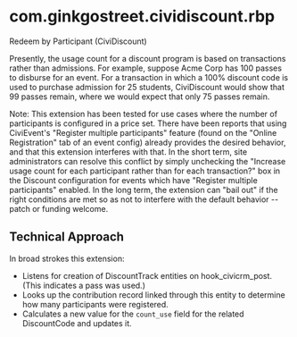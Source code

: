 # com.ginkgostreet.cividiscount.rbp
Redeem by Participant (CiviDiscount)

Presently, the usage count for a discount program is based on transactions rather than admissions. For example, suppose
Acme Corp has 100 passes to disburse for an event. For a transaction in which a 100% discount code is used to purchase
admission for 25 students, CiviDiscount would show that 99 passes remain, where we would expect that only 75 passes remain.

Note: This extension has been tested for use cases where the number of participants is configured in a price set. There have
been reports that using CiviEvent's "Register multiple participants" feature (found on the "Online Registration" tab of an
event config) already provides the desired behavior, and that this extension interferes with that. In the short term, site
administrators can resolve this conflict by simply unchecking the "Increase usage count for each participant rather than
for each transaction?" box in the Discount configuration for events which have "Register multiple participants" enabled.
In the long term, the extension can "bail out" if the right conditions are met so as not to interfere with the default
behavior -- patch or funding welcome.

## Technical Approach
In broad strokes this extension:
* Listens for creation of DiscountTrack entities on hook_civicrm_post. (This indicates a pass was used.)
* Looks up the contribution record linked through this entity to determine how many participants were registered.
* Calculates a new value for the `count_use` field for the related DiscountCode and updates it.
